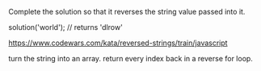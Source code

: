 Complete the solution so that it reverses the string value passed into it.

solution('world'); // returns 'dlrow'


https://www.codewars.com/kata/reversed-strings/train/javascript

turn the string into an array. return every index back in a reverse for loop.